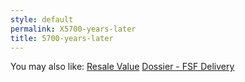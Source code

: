 ```yaml
---
style: default
permalink: X5700-years-later
title: 5700-years-later
---
```

You may also like:
[Resale Value](http://scp-wiki.net/resale-value)
[Dossier - FSF Delivery](http://scp-wiki.net/dossier-fsf-delivery)